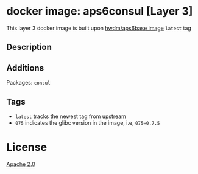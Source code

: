 # docker image: aps6consul [Layer 3]

This layer 3 docker image is built upon [hwdm/aps6base image](https://hub.docker.com/r/hwdm/aps6base/) `latest` tag

## Description

## Additions
Packages: `consul`

## Tags

* `latest` tracks the newest tag from [upstream](https://hub.docker.com/r/hwdm/aps6base/)
* `075` indicates the glibc version in the image, i.e, `075=0.7.5`

# License
[Apache 2.0](https://www.tldrlegal.com/l/apache2)
